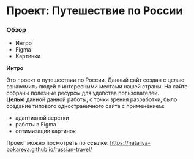 # Проект: Путешествие по России

### Обзор
* Интро
* Figma
* Картинки

**Интро**

Это проект о путешествии по России.
Данный сайт создан с целью ознакомить людей с интересными местами нашей страны. На сайте собраны полезные ресурсы для удобства пользователей.   
**Целью** данной данной работы, с точки зрения разработки, было создание типового одностраничного сайта с применением:

* адаптивной верстки
* работы в Figma
* оптимизации картинок

Проект можно посмотреть по **ссылке**: https://nataliya-bokareva.github.io/russian-travel/ 